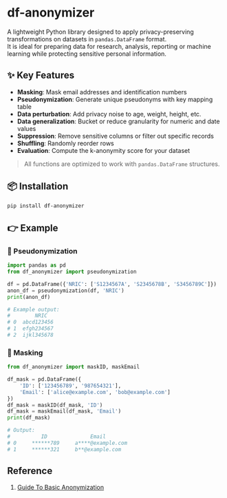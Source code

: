 # df-anonymizer

A lightweight Python library designed to apply privacy-preserving transformations on datasets in `pandas.DataFrame` format.  
It is ideal for preparing data for research, analysis, reporting or machine learning while protecting sensitive personal information.

## ✨ Key Features

- **Masking**: Mask email addresses and identification numbers
- **Pseudonymization**: Generate unique pseudonyms with key mapping table
- **Data perturbation**: Add privacy noise to age, weight, height, etc.
- **Data generalization**: Bucket or reduce granularity for numeric and date values
- **Suppression**: Remove sensitive columns or filter out specific records
- **Shuffling**: Randomly reorder rows
- **Evaluation**: Compute the k-anonymity score for your dataset

> All functions are optimized to work with `pandas.DataFrame` structures.

## 📦 Installation

```bash
pip install df-anonymizer
```


## 👉 Example

### 📌 Pseudonymization

```python
import pandas as pd
from df_anonymizer import pseudonymization

df = pd.DataFrame({'NRIC': ['S1234567A', 'S2345678B', 'S3456789C']})
anon_df = pseudonymization(df, 'NRIC')
print(anon_df)

# Example output:
#        NRIC
# 0  abcd123456
# 1  efgh234567
# 2  ijkl345678
```

### 📌 Masking

```python
from df_anonymizer import maskID, maskEmail

df_mask = pd.DataFrame({
    'ID': ['123456789', '987654321'],
    'Email': ['alice@example.com', 'bob@example.com']
})
df_mask = maskID(df_mask, 'ID')
df_mask = maskEmail(df_mask, 'Email')
print(df_mask)

# Output:
#          ID              Email
# 0     ******789     a****@example.com
# 1     ******321     b**@example.com
```



## Reference

1. [Guide To Basic Anonymization](chrome-extension://efaidnbmnnnibpcajpcglclefindmkaj/https://www.pdpc.gov.sg/-/media/files/pdpc/pdf-files/advisory-guidelines/guide-to-basic-anonymisation-(updated-24-july-2024).pdf) 